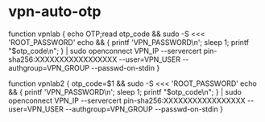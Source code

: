 # vpn-auto-otp

function vpnlab {
echo OTP;read otp_code && sudo -S <<< 'ROOT_PASSWORD' echo && { printf 'VPN_PASSWORD\n'; sleep 1; printf "$otp_code\n"; } | sudo openconnect VPN_IP --servercert pin-sha256:XXXXXXXXXXXXXXXXX --user=VPN_USER --authgroup=VPN_GROUP --passwd-on-stdin
}

function vpnlab2 {
otp_code=$1 && sudo -S <<< 'ROOT_PASSWORD' echo && { printf 'VPN_PASSWORD\n'; sleep 1; printf "$otp_code\n"; } | sudo openconnect VPN_IP --servercert pin-sha256:XXXXXXXXXXXXXXXXX --user=VPN_USER --authgroup=VPN_GROUP --passwd-on-stdin
}
